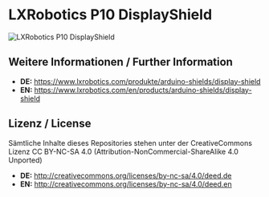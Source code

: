 LXRobotics P10 DisplayShield
============================

![LXRobotics P10 DisplayShield](https://www.lxrobotics.com/wp-content/uploads/mz_af_p10_side_small.jpg)

## Weitere Informationen / Further Information

* **DE:** https://www.lxrobotics.com/produkte/arduino-shields/display-shield
* **EN:** https://www.lxrobotics.com/en/products/arduino-shields/display-shield

## Lizenz / License
Sämtliche Inhalte dieses Repositories stehen unter der CreativeCommons Lizenz CC BY-NC-SA 4.0 (Attribution-NonCommercial-ShareAlike 4.0 Unported)

* **DE:** http://creativecommons.org/licenses/by-nc-sa/4.0/deed.de
* **EN:** http://creativecommons.org/licenses/by-nc-sa/4.0/deed.en
